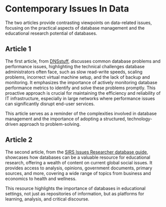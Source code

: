 # Contemporary Issues In Data
The two articles provide contrasting viewpoints on data-related issues, focusing on the practical aspects of database management and the educational research potential of databases.

## Article 1
The first article, from [DNSstuff](https://www.dnsstuff.com/database-problems), discusses common database problems and performance issues, highlighting the technical challenges database administrators often face, such as slow read-write speeds, scaling problems, incorrect virtual machine setup, and the lack of backup and monitoring. It emphasizes the importance of actively monitoring database performance metrics to identify and solve these problems promptly. This proactive approach is crucial for maintaining the efficiency and reliability of IT infrastructure, especially in large networks where performance issues can significantly disrupt end-user services.

This article serves as a reminder of the complexities involved in database management and the importance of adopting a structured, technology-driven approach to problem-solving.

## Article 2
The second article, from the [SIRS Issues Researcher database guide](https://westerntc.libguides.com/databaseguide/sirs), showcases how databases can be a valuable resource for educational research, offering a wealth of content on current global social issues. It provides access to analysis, opinions, government documents, primary sources, and more, covering a wide range of topics from business and economics to health and wellness. 

This resource highlights the importance of databases in educational settings, not just as repositories of information, but as platforms for learning, analysis, and critical discourse.
